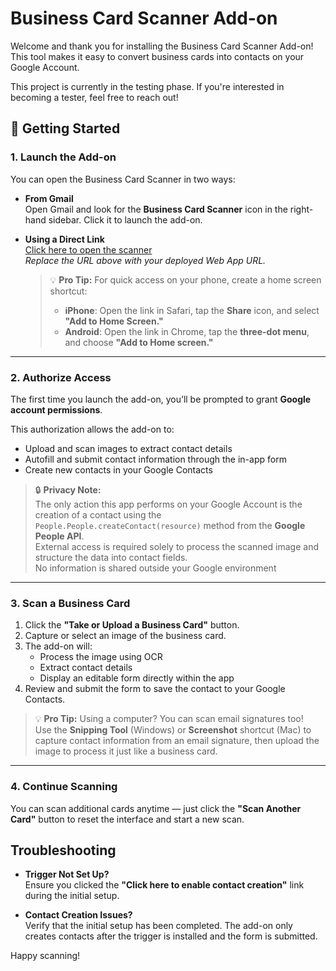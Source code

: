 # Business Card Scanner Add-on

Welcome and thank you for installing the Business Card Scanner Add-on! This tool makes it easy to convert business cards into contacts on your Google Account.

This project is currently in the testing phase. If you're interested in becoming a tester, feel free to reach out!

## 🚀 Getting Started

### 1. Launch the Add-on

You can open the Business Card Scanner in two ways:

- **From Gmail**  
  Open Gmail and look for the **Business Card Scanner** icon in the right-hand sidebar. Click it to launch the add-on.

- **Using a Direct Link**  
  [Click here to open the scanner](https://script.google.com/macros/s/XXXXXXXXXXXX/exec)  
  _Replace the URL above with your deployed Web App URL._

  > 💡 **Pro Tip:** For quick access on your phone, create a home screen shortcut:  
  > - **iPhone**: Open the link in Safari, tap the **Share** icon, and select **"Add to Home Screen."**  
  > - **Android**: Open the link in Chrome, tap the **three-dot menu**, and choose **"Add to Home screen."**

---

### 2. Authorize Access

The first time you launch the add-on, you’ll be prompted to grant **Google account permissions**.

This authorization allows the add-on to:

- Upload and scan images to extract contact details
- Autofill and submit contact information through the in-app form
- Create new contacts in your Google Contacts

> 🔒 **Privacy Note:**  
> The only action this app performs on your Google Account is the creation of a contact using the  
> `People.People.createContact(resource)` method from the **Google People API**.  
> External access is required solely to process the scanned image and structure the data into contact fields.  
> No information is shared outside your Google environment

---

### 3. Scan a Business Card

1. Click the **"Take or Upload a Business Card"** button.
2. Capture or select an image of the business card.
3. The add-on will:
   - Process the image using OCR
   - Extract contact details
   - Display an editable form directly within the app
4. Review and submit the form to save the contact to your Google Contacts.

> 💡 **Pro Tip:** Using a computer? You can scan email signatures too!  
> Use the **Snipping Tool** (Windows) or **Screenshot** shortcut (Mac) to capture contact information from an email signature, then upload the image to process it just like a business card.

---

### 4. Continue Scanning

You can scan additional cards anytime — just click the **"Scan Another Card"** button to reset the interface and start a new scan.


## Troubleshooting

- **Trigger Not Set Up?**  
  Ensure you clicked the **"Click here to enable contact creation"** link during the initial setup.

- **Contact Creation Issues?**  
  Verify that the initial setup has been completed. The add-on only creates contacts after the trigger is installed and the form is submitted.


Happy scanning!
